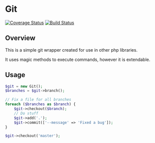 # Git
[![Coverage Status](https://coveralls.io/repos/github/chrishalbert/Git/badge.svg?branch=master)](https://coveralls.io/github/chrishalbert/Git?branch=master)
[![Build Status](https://travis-ci.org/chrishalbert/Git.svg?branch=master)](https://travis-ci.org/chrishalbert/Git)


## Overview
This is a simple git wrapper created for use in other php libraries.

It uses magic methods to execute commands, however it is extendable.

## Usage
```php
$git = new Git();
$branches = $git->branch();

// Fix a file for all branches
foreach ($branches as $branch) {
    $git->checkout($branch);
    // Do stuff
    $git->add('.');
    $git->commit(['--message' => 'Fixed a bug']);
}

$git->checkout('master');
```
